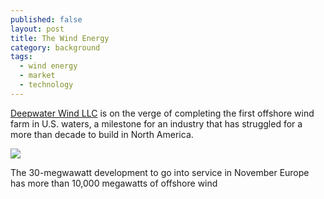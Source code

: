 ```yaml
---
published: false
layout: post
title: The Wind Energy
category: background
tags:
  - wind energy
  - market
  - technology
---
```



[Deepwater Wind LLC](http://www.bloomberg.com/news/articles/2016-08-16/deepwater-nearing-completion-on-first-u-s-offshore-wind-project) is on the verge of completing the first offshore wind farm in U.S. waters, a milestone for an industry that has struggled for a more than decade to build in North America.


![](https://assets.bwbx.io/images/users/iqjWHBFdfxIU/inxfzpoUjTzo/v0/800x-1.jpg)


The 30-megwawatt development to go into service in November
Europe has more than 10,000 megawatts of offshore wind
